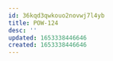 ```yaml
---
id: 36kqd3qwkouo2novwj7l4yb
title: POW-124
desc: ''
updated: 1653338446646
created: 1653338446646
---
```


